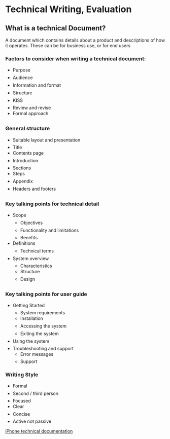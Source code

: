 # Technical Writing, Evaluation

## What is a technical Document?

A document which contains details about a product and descriptions of how it operates. These can be for business use, or for end users

### Factors to consider when writing a technical document:

* Purpose
* Audience
* Information and format
* Structure
* KISS
* Review and revise
* Formal approach

### General structure

* Suitable layout and presentation
* Title
* Contents page
* Introduction
* Sections
* Steps
* Appendix
* Headers and footers

### Key talking points for technical detail

* Scope
  * Objectives
  * Functionality and limitations
  * Benefits
* Definitions
  * Technical terms
* System overview
  * Characteristics
  * Structure
  * Design

### Key talking points for user guide

* Getting Started
  * System requirements
  * Installation 
  * Accessing the system
  * Exiting the system
* Using the system
* Troubleshooting and support
  * Error messages
  * Support

### Writing Style

* Formal
* Second / third person
* Focused
* Clear
* Concise
* Active not passive

[iPhone technical documentation](https://support.apple.com/en-gb/guide/iphone/toc)



